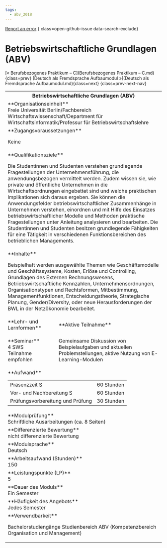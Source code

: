 ```yaml
---
tags:
  - abv_2018
---
```

[Report an error](https://github.com/SGSSGene/FUB-SUP/issues/new?title=Error%20in%20%22Betriebswirtschaftliche%20Grundlagen%20(ABV)%22&body=There%20seems%20to%20be%20an%20error%20in%20module%20%22Betriebswirtschaftliche%20Grundlagen%20(ABV)%22%2E%0A%0A%3CDescribe%20here%20a%20slightly%20more%20detailed%20description%20of%20what%20is%20wrong%3E&labels=bug)
{ class=open-github-issue data-search-exclude}

# Betriebswirtschaftliche Grundlagen (ABV)

[« Berufsbezogenes Praktikum – C](Berufsbezogenes Praktikum – C.md){class=prev}
[Deutsch als Fremdsprache Aufbaumodul »](Deutsch als Fremdsprache Aufbaumodul.md){class=next}
{class=prev-next-nav}

<table markdown id="moduledesc">
<tr markdown class="moduledesc_head"><th colspan="2">Betriebswirtschaftliche Grundlagen (ABV) </th></tr>
<tr markdown><td colspan="2">**Organisationseinheit**   <br>Freie Universität Berlin/Fachbereich Wirtschaftswissenschaft/Department für Wirtschaftsinformatik/Professur für Betriebswirtschaftslehre</td></tr>


<tr markdown><td colspan="2">**Zugangsvoraussetzungen** <br>

Keine


</td></tr>
<tr markdown><td colspan="2">**Qualifikationsziele**    <br>

Die Studentinnen und Studenten verstehen grundlegende Fragestellungen der
Unternehmensführung, die anwendungsbezogen vermittelt werden. Zudem wissen
sie, wie private und öffentliche Unternehmen in die Wirtschaftsordnungen
eingebettet sind und welche praktischen Implikationen sich daraus ergeben.
Sie können die Anwendungsfelder betriebswirtschaftlicher Zusammenhänge in
Unternehmen verstehen, einordnen und mit Hilfe des Einsatzes
betriebswirtschaftlicher Modelle und Methoden praktische Fragestellungen
unter Anleitung analysieren und bearbeiten. Die Studentinnen und Studenten
besitzen grundlegende Fähigkeiten für eine Tätigkeit in verschiedenen
Funktionsbereichen des betrieblichen Managements.


</td></tr>
<tr markdown><td colspan="2">**Inhalte**                <br>

Beispielhaft werden ausgewählte Themen wie Geschäftsmodelle und
Geschäftssysteme, Kosten, Erlöse und Controlling, Grundlagen des Externen
Rechnungswesens, Betriebswirtschaftliche Kennzahlen, Unternehmensordnungen,
Organisationstypen und Rechtsformen, Mitbestimmung, Managementfunktionen,
Entscheidungstheorie, Strategische Planung, Gender/Diversity, oder neue
Herausforderungen der BWL in der Netzökonomie bearbeitet.


</td></tr>

<tr markdown><td>**Lehr- und Lernformen**</td><td>**Aktive Teilnahme**</td></tr>
<tr markdown><td> **Seminar** <br>4 SWS <br> Teilnahme empfohlen</td><td>

Gemeinsame Diskussion von Beispielaufgaben und aktuellen Problemstellungen, aktive Nutzung von E-Learning-Modulen
</td></tr>
<tr markdown><td colspan="2">**Aufwand**                <br>
<table class="aufwand_table">
<tr><td>Präsenzzeit S</td><td>60 Stunden</td></tr>
<tr><td>Vor- und Nachbereitung S</td><td>60 Stunden</td></tr>
<tr><td>Prüfungsvorbereitung und Prüfung</td><td>30 Stunden</td></tr>
</table>

</td></tr>
<tr markdown><td colspan="2">**Modulprüfung**             <br>Schriftliche Ausarbeitungen (ca. 8 Seiten)


</td></tr>
<tr markdown><td colspan="2">**Differenzierte Bewertung** <br>nicht differenzierte Bewertung

</td></tr>
<tr markdown><td colspan="2">**Modulsprache**             <br>Deutsch</td></tr>
<tr markdown><td colspan="2">**Arbeitsaufwand (Stunden)** <br>150</td></tr>
<tr markdown><td colspan="2">**Leistungspunkte (LP)**     <br>5</td></tr>
<tr markdown><td colspan="2">**Dauer des Moduls**         <br>Ein Semester</td></tr>
<tr markdown><td colspan="2">**Häufigkeit des Angebots**  <br>Jedes Semester</td></tr>
<tr markdown><td colspan="2">**Verwendbarkeit**           <br>

Bachelorstudiengänge Studienbereich ABV (Kompetenzbereich Organisation und
Management)


</td></tr>

</table>
